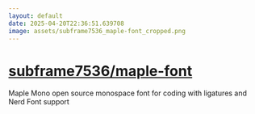 ```yaml
---
layout: default
date: 2025-04-20T22:36:51.639708
image: assets/subframe7536_maple-font_cropped.png
---
```


# [subframe7536/maple-font](https://github.com/subframe7536/maple-font)

Maple Mono open source monospace font for coding with ligatures and Nerd Font support
